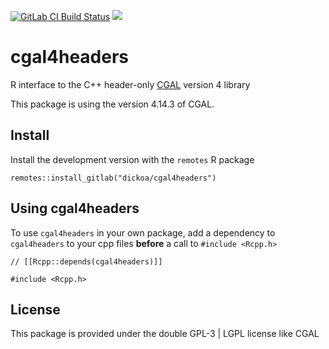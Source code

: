 [![GitLab CI Build
Status](https://gitlab.com/dickoa/cgal4headers/badges/master/pipeline.svg)](https://gitlab.com/dickoa/cgal4headers/pipelines)
[![](http://www.r-pkg.org/badges/version/cgal4headers)](http://www.r-pkg.org/pkg/cgal4headers)


# cgal4headers

R interface to the C++ header-only [CGAL](https://www.cgal.org) version 4 library

This package is using the version 4.14.3 of CGAL.

## Install


Install the development version with the `remotes` R package

```
remotes::install_gitlab("dickoa/cgal4headers")
```

## Using cgal4headers


To use `cgal4headers` in your own package, add a dependency to `cgal4headers` to your cpp files **before** a call to `#include <Rcpp.h>`

```
// [[Rcpp::depends(cgal4headers)]]

#include <Rcpp.h>
```

## License

This package is provided under the double GPL-3 | LGPL license like CGAL